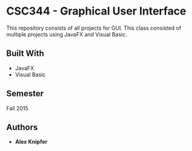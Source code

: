 # CSC344 - Graphical User Interface

This repository consists of all projects for GUI. This class consisted of multiple projects using JavaFX and
Visual Basic.

## Built With

* JavaFX
* Visual Basic

## Semester

Fall 2015

## Authors

* **Alex Knipfer**
